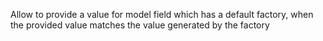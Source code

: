 Allow to provide a value for model field which has a default factory, when the provided value matches the value generated by the factory
